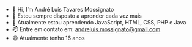 - 👋 Hi, I’m André Luís Tavares Mossignato
- 👀 Estou sempre disposto a aprender cada vez mais
- 🌱 Atualmente estou aprendendo JavaScript, HTML, CSS, PHP e Java
- 📫 Entre em contato em: andreluis.mossignato@gmail.com
- 😄 Atualmente tenho 16 anos

<!---
andreluistavaresmossignato/andreluistavaresmossignato is a ✨ special ✨ repository because its `README.md` (this file) appears on your GitHub profile.
You can click the Preview link to take a look at your changes.
--->
